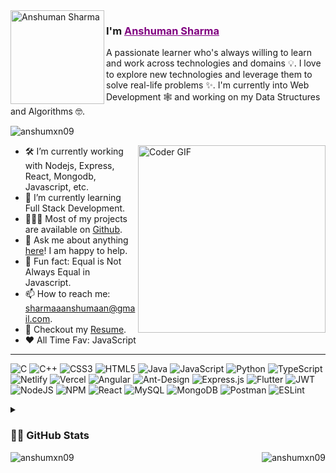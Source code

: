 <img align="left" width="150" height="150" alt="Anshuman Sharma" src="https://sdk.bitmoji.com/render/panel/dc878a02-6c0d-4366-ab3b-b86a397e31ad-9abca207-e196-4c3e-8932-0fae4ce0c737-v1.png?transparent=1&palette=1"/>

<h3>I'm <a style="color: purple ;" href="https://anshumxnportfolio.netlify.app/">Anshuman Sharma</a> </h3>

A passionate learner who's always willing to learn and work across technologies and domains 💡. I love to explore new technologies and leverage them to solve real-life problems ✨. I'm currently into Web Development 🕸️ and working on my Data Structures and Algorithms 🤓.

<p align="left"> <img src="https://komarev.com/ghpvc/?username=anshumxn09&label=Profile%20views&color=0e75b6&style=flat" alt="anshumxn09" /> </p>
<img align="right" src="https://media.giphy.com/media/SWoSkN6DxTszqIKEqv/giphy.gif" alt="Coder GIF" width="300">

- 🛠 I’m currently working with Nodejs, Express, React, Mongodb, Javascript, etc.
- 🚀 I’m currently learning Full Stack Development.
- 👨🏻‍💻 Most of my projects are available on [Github](https://github.com/anshumxn09).
- 💬 Ask me about anything [here](https://www.linkedin.com/in/anshumxn09/)! I am happy to help.
- 👾 Fun fact: Equal is Not Always Equal in Javascript.
- 📫 How to reach me: sharmaaanshumaan@gmail.com.
- 📝 Checkout my [Resume](https://drive.google.com/file/d/1oYS_MKJVE_QvYa52vEdg_FJIlHTEQY_l/view?usp=drive_link).
- ❤ All Time Fav: JavaScript

<hr>

![C](https://img.shields.io/badge/c-%2300599C.svg?style=for-the-badge&logo=c&logoColor=white) 
![C++](https://img.shields.io/badge/c++-%2300599C.svg?style=for-the-badge&logo=c%2B%2B&logoColor=white) 
![CSS3](https://img.shields.io/badge/css3-%231572B6.svg?style=for-the-badge&logo=css3&logoColor=white) 
![HTML5](https://img.shields.io/badge/html5-%23E34F26.svg?style=for-the-badge&logo=html5&logoColor=white) 
![Java](https://img.shields.io/badge/java-%23ED8B00.svg?style=for-the-badge&logo=java&logoColor=white) 
![JavaScript](https://img.shields.io/badge/javascript-%23323330.svg?style=for-the-badge&logo=javascript&logoColor=%23F7DF1E) 
![Python](https://img.shields.io/badge/python-3670A0?style=for-the-badge&logo=python&logoColor=ffdd54) 
![TypeScript](https://img.shields.io/badge/typescript-%23007ACC.svg?style=for-the-badge&logo=typescript&logoColor=white) 
![Netlify](https://img.shields.io/badge/netlify-%23000000.svg?style=for-the-badge&logo=netlify&logoColor=#00C7B7) 
![Vercel](https://img.shields.io/badge/vercel-%23000000.svg?style=for-the-badge&logo=vercel&logoColor=white) 
![Angular](https://img.shields.io/badge/angular-%23DD0031.svg?style=for-the-badge&logo=angular&logoColor=white) 
![Ant-Design](https://img.shields.io/badge/-AntDesign-%230170FE?style=for-the-badge&logo=ant-design&logoColor=white) 
![Express.js](https://img.shields.io/badge/express.js-%23404d59.svg?style=for-the-badge&logo=express&logoColor=%2361DAFB) 
![Flutter](https://img.shields.io/badge/Flutter-%2302569B.svg?style=for-the-badge&logo=Flutter&logoColor=white) 
![JWT](https://img.shields.io/badge/JWT-black?style=for-the-badge&logo=JSON%20web%20tokens) 
![NodeJS](https://img.shields.io/badge/node.js-6DA55F?style=for-the-badge&logo=node.js&logoColor=white) 
![NPM](https://img.shields.io/badge/NPM-%23000000.svg?style=for-the-badge&logo=npm&logoColor=white) 
![React](https://img.shields.io/badge/react-%2320232a.svg?style=for-the-badge&logo=react&logoColor=%2361DAFB) 
![MySQL](https://img.shields.io/badge/mysql-%2300f.svg?style=for-the-badge&logo=mysql&logoColor=white) 
![MongoDB](https://img.shields.io/badge/MongoDB-%234ea94b.svg?style=for-the-badge&logo=mongodb&logoColor=white) 
![Postman](https://img.shields.io/badge/Postman-FF6C37?style=for-the-badge&logo=postman&logoColor=white) 
![ESLint](https://img.shields.io/badge/ESLint-4B3263?style=for-the-badge&logo=eslint&logoColor=white)

<details>
  <summary> <h3>🐱‍👤 GitHub Stats </h3> </summary>
  <img align="center" src="https://github-readme-stats.vercel.app/api?username=anshumxn09&theme=midnight-purple&show_icons=true" alt="Stats">
</details>

<div align="center" >
   <img align="left" alt="anshumxn09" src="https://github-readme-stats.vercel.app/api/top-langs/?username=anshumxn09&theme=midnight-purple&hide_border=false&include_all_commits=false&count_private=false&layout=compact">
  <img align="right" src="https://streak-stats.demolab.com?user=anshumxn09&theme=midnight-purple" alt="anshumxn09" />
</div>
